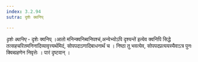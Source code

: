 ```yaml
---
index: 3.2.94
sutra: दृशेः क्वनिप्

---
```

_दृशेः क्वनिप्_ - दृशेः क्वनिप् ।आतो मनिन्क्वनिब्वनिपश्च॑,अन्येभ्योऽपि दृश्यन्ते॑ इत्येव क्वनिपि सिद्धे तत्सहचरितमनिनादिव्यावृत्त्यर्थमिदं, सोपपदाऽणादिबाधनार्थं च । निष्ठा तु भवत्येव, सोपपदप्रत्ययस्यैवाऽत्र पुनः क्विब्ग्रहणेन निवृत्तेः । पारं दृष्टवान् । 